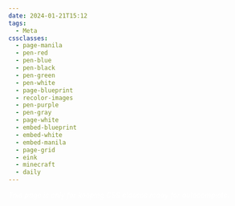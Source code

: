 ```yaml
---
date: 2024-01-21T15:12
tags:
  - Meta
cssclasses:
  - page-manila
  - pen-red
  - pen-blue
  - pen-black
  - pen-green
  - pen-white
  - page-blueprint
  - recolor-images
  - pen-purple
  - pen-gray
  - page-white
  - embed-blueprint
  - embed-white
  - embed-manila
  - page-grid
  - eink
  - minecraft
  - daily
---
```

<div style="background-color=black;color:white">
<i>This page is only for keeping CSS classes ready for autocomplete.</i>
</div>